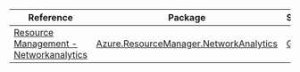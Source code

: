 | Reference | Package | Source |
|---|---|---|
|[Resource Management - Networkanalytics](resourcemanager.networkanalytics-readme.md)|[Azure.ResourceManager.NetworkAnalytics](https://www.nuget.org/packages/Azure.ResourceManager.NetworkAnalytics)|[GitHub](https://github.com/Azure/azure-sdk-for-net/blob/main/sdk/networkanalytics/Azure.ResourceManager.NetworkAnalytics)|
